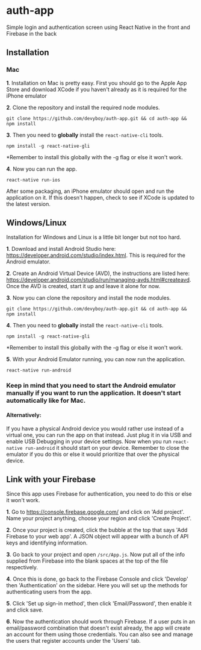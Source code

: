 # auth-app
Simple login and authentication screen using React Native in the front and Firebase in the back

## Installation
### Mac
**1**. Installation on Mac is pretty easy. First you should go to the Apple App Store and download XCode if you haven't already as it is required for the iPhone emulator

**2**. Clone the repository and install the required node modules.

   `git clone https://github.com/devyboy/auth-app.git && cd auth-app && npm install`
   
**3**. Then you need to **globally** install the `react-native-cli` tools.

   `npm install -g react-native-gli`
   
   \*Remember to install this globally with the -g flag or else it won't work.
   
**4**. Now you can run the app.

   `react-native run-ios`
   
   After some packaging, an iPhone emulator should open and run the application on it. If this doesn't happen, check to see if XCode is updated to the latest version.

## Windows/Linux
Installation for Windows and Linux is a little bit longer but not too hard.

**1**. Download and install Android Studio here: https://developer.android.com/studio/index.html. This is required for the Android emulator.

**2**. Create an Android Virtual Device (AVD), the instructions are listed here: https://developer.android.com/studio/run/managing-avds.html#createavd. Once the AVD is created, start it up and leave it alone for now.

**3**. Now you can clone the repository and install the node modules.

   `git clone https://github.com/devyboy/auth-app.git && cd auth-app && npm install`

**4**. Then you need to **globally** install the `react-native-cli` tools.

   `npm install -g react-native-gli`
   
   \*Remember to install this globally with the -g flag or else it won't work.
   
**5**. With your Android Emulator running, you can now run the application.

   `react-native run-android`
### Keep in mind that you need to start the Android emulator manually if you want to run the application. It doesn't start automatically like for Mac.

#### Alternatively:

If you have a physical Android device you would rather use instead of a virtual one, you can run the app on that instead. Just plug it in via USB and enable USB Debugging in your device settings. Now when you run `react-native run-android` it should start on your device. Remember to close the emulator if you do this or else it would prioritize that over the physical device.

## Link with your Firebase
Since this app uses Firebase for authentication, you need to do this or else it won't work.

**1**. Go to https://console.firebase.google.com/ and click on 'Add project'. Name your project anything, choose your region and click 'Create Project'. 

**2**. Once your project is created, click the bubble at the top that says 'Add Firebase to your web app'. A JSON object will appear with a bunch of API keys and identifying information.

**3**. Go back to your project and open `/src/App.js`. Now put all of the info supplied from Firebase into the blank spaces at the top of the file respectively.

**4**. Once this is done, go back to the Firebase Console and click 'Develop' then 'Authentication' on the sidebar. Here you will set up the methods for authenticating users from the app.

**5**. Click 'Set up sign-in method', then click 'Email/Password', then enable it and click save.

**6**. Now the authentication should work through Firebase. If a user puts in an email/password combination that doesn't exist already, the app will create an account for them using those credentials. You can also see and manage the users that register accounts under the 'Users' tab.
